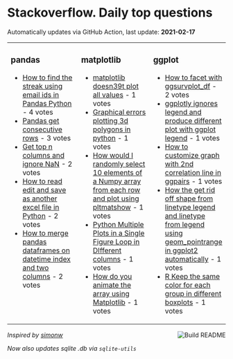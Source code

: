 # Stackoverflow. Daily top questions 

Automatically updates via GitHub Action, last update: **<!-- date starts -->2021-02-17<!-- date ends -->**


<table><tr><td valign="top" width="33%">

### pandas
<!-- pandas starts -->
* [How to find the streak using email ids in Pandas Python](https://stackoverflow.com/questions/66244373/how-to-find-the-streak-using-email-ids-in-pandas-python) - 4 votes
* [Pandas get consecutive rows](https://stackoverflow.com/questions/66242362/pandas-get-consecutive-rows) - 3 votes
* [Get top n columns and ignore NaN](https://stackoverflow.com/questions/66247143/get-top-n-columns-and-ignore-nan) - 2 votes
* [How to read edit and save as another excel file in Python](https://stackoverflow.com/questions/66241042/how-to-read-edit-and-save-as-another-excel-file-in-python) - 2 votes
* [How to merge pandas dataframes on datetime index and two columns](https://stackoverflow.com/questions/66240660/how-to-merge-pandas-dataframes-on-datetime-index-and-two-columns) - 2 votes
<!-- pandas ends -->
</td><td valign="top" width="34%">


### matplotlib
<!-- matplotlib starts -->
* [matplotlib doesn39t plot all values](https://stackoverflow.com/questions/66238689/matplotlib-doesnt-plot-all-values) - 1 votes
* [Graphical errors plotting 3d polygons in python](https://stackoverflow.com/questions/66242014/graphical-errors-plotting-3d-polygons-in-python) - 1 votes
* [How would I randomly select 10 elements of a Numpy array from each row and plot using pltmatshow](https://stackoverflow.com/questions/66249078/how-would-i-randomly-select-10-elements-of-a-numpy-array-from-each-row-and-plot) - 1 votes
* [Python  Multiple Plots in a Single Figure  Loop in DIfferent columns](https://stackoverflow.com/questions/66246603/python-multiple-plots-in-a-single-figure-loop-in-different-columns) - 1 votes
* [How do you animate the array using Matplotlib](https://stackoverflow.com/questions/66244441/how-do-you-animate-the-array-using-matplotlib) - 1 votes
<!-- matplotlib ends -->
</td><td valign="top" width="34%">


### ggplot
<!-- ggplot2 starts -->
* [How to facet with ggsurvplot_df](https://stackoverflow.com/questions/66238234/how-to-facet-with-ggsurvplot-df) - 2 votes
* [ggplotly ignores legend and produce different plot with ggplot legend](https://stackoverflow.com/questions/66239942/ggplotly-ignores-legend-and-produce-different-plot-with-ggplot-legend) - 1 votes
* [How to customize graph with 2nd correlation line in ggpairs](https://stackoverflow.com/questions/66246984/how-to-customize-graph-with-2nd-correlation-line-in-ggpairs) - 1 votes
* [How the get rid off shape from linetype legend and linetype from legend using geom_pointrange in ggplot2 automatically](https://stackoverflow.com/questions/66246722/how-the-get-rid-off-shape-from-linetype-legend-and-linetype-from-legend-using-ge) - 1 votes
* [R  Keep the same color for each group in different boxplots](https://stackoverflow.com/questions/66247827/r-keep-the-same-color-for-each-group-in-different-boxplots) - 1 votes
<!-- ggplot2 ends -->
</td></tr></table>

<a href="https://github.com/hp0404/hp0404/actions"><img src="https://github.com/hp0404/hp0404/workflows/Build%20README/badge.svg" align="right" alt="Build README"></a> <p>*Inspired by  [simonw](https://github.com/simonw/simonw)*</p> <p> *Now also updates sqlite .db via `sqlite-utils`* </p>
